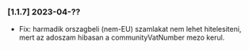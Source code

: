 ### [1.1.7] 2023-04-??

  * Fix: harmadik orszagbeli (nem-EU) szamlakat nem lehet hitelesiteni, mert az adoszam hibasan a communityVatNumber mezo kerul.


